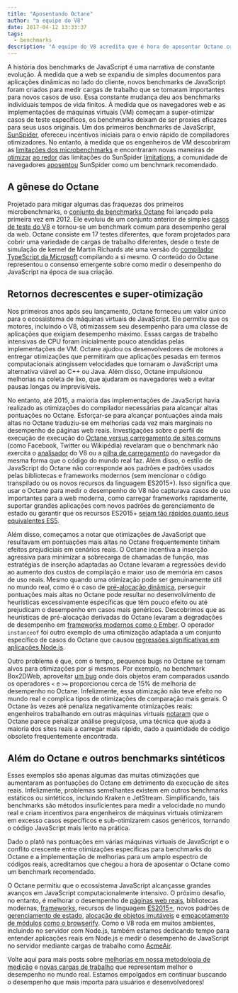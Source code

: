 ```yaml
---
title: "Aposentando Octane"
author: "a equipe do V8"
date: 2017-04-12 13:33:37
tags:
  - benchmarks
description: "A equipe do V8 acredita que é hora de aposentar Octane como um benchmark recomendado."
---
```

A história dos benchmarks de JavaScript é uma narrativa de constante evolução. À medida que a web se expandiu de simples documentos para aplicações dinâmicas no lado do cliente, novos benchmarks de JavaScript foram criados para medir cargas de trabalho que se tornaram importantes para novos casos de uso. Essa constante mudança deu aos benchmarks individuais tempos de vida finitos. À medida que os navegadores web e as implementações de máquinas virtuais (VM) começam a super-otimizar casos de teste específicos, os benchmarks deixam de ser proxies eficazes para seus usos originais. Um dos primeiros benchmarks de JavaScript, [SunSpider](https://webkit.org/perf/sunspider/sunspider.html), ofereceu incentivos iniciais para o envio rápido de compiladores otimizadores. No entanto, à medida que os engenheiros de VM descobriram as [limitações dos microbenchmarks](https://blog.mozilla.org/nnethercote/2014/06/16/a-browser-benchmarking-manifesto/) e encontraram novas maneiras de [otimizar](https://benediktmeurer.de/2016/12/16/the-truth-about-traditional-javascript-benchmarks/#the-notorious-sunspider-examples) [ao redor](https://bugzilla.mozilla.org/show_bug.cgi?id=787601) das limitações do SunSpider [limitations](https://bugs.webkit.org/show_bug.cgi?id=63864), a comunidade de navegadores [aposentou](https://trac.webkit.org/changeset/187526/webkit) SunSpider como um benchmark recomendado.

<!--truncate-->
## A gênese do Octane

Projetado para mitigar algumas das fraquezas dos primeiros microbenchmarks, o [conjunto de benchmarks Octane](https://developers.google.com/octane/) foi lançado pela primeira vez em 2012. Ele evoluiu de um conjunto anterior de simples [casos de teste do V8](http://www.netchain.com/Tools/v8/) e tornou-se um benchmark comum para desempenho geral da web. Octane consiste em 17 testes diferentes, que foram projetados para cobrir uma variedade de cargas de trabalho diferentes, desde o teste de simulação de kernel de Martin Richards até uma versão do [compilador TypeScript da Microsoft](http://www.typescriptlang.org/) compilando a si mesmo. O conteúdo do Octane representou o consenso emergente sobre como medir o desempenho do JavaScript na época de sua criação.

## Retornos decrescentes e super-otimização

Nos primeiros anos após seu lançamento, Octane forneceu um valor único para o ecossistema de máquinas virtuais de JavaScript. Ele permitiu que os motores, incluindo o V8, otimizassem seu desempenho para uma classe de aplicações que exigiam desempenho máximo. Essas cargas de trabalho intensivas de CPU foram inicialmente pouco atendidas pelas implementações de VM. Octane ajudou os desenvolvedores de motores a entregar otimizações que permitiram que aplicações pesadas em termos computacionais atingissem velocidades que tornaram o JavaScript uma alternativa viável ao C++ ou Java. Além disso, Octane impulsionou melhorias na coleta de lixo, que ajudaram os navegadores web a evitar pausas longas ou imprevisíveis.

No entanto, até 2015, a maioria das implementações de JavaScript havia realizado as otimizações do compilador necessárias para alcançar altas pontuações no Octane. Esforçar-se para alcançar pontuações ainda mais altas no Octane traduziu-se em melhorias cada vez mais marginais no desempenho de páginas web reais. Investigações sobre o perfil de execução de execução do [Octane versus carregamento de sites comuns](/blog/real-world-performance) (como Facebook, Twitter ou Wikipédia) revelaram que o benchmark não exercita o [analisador](https://medium.com/dev-channel/javascript-start-up-performance-69200f43b201#.7v8b4jylg) do V8 ou a [pilha de carregamento](https://medium.com/reloading/toward-sustainable-loading-4760957ee46f#.muk9kzxmb) do navegador da mesma forma que o código do mundo real faz. Além disso, o estilo de JavaScript do Octane não corresponde aos padrões e padrões usados pelas bibliotecas e frameworks modernos (sem mencionar o código transpilado ou os novos recursos da linguagem ES2015+). Isso significa que usar o Octane para medir o desempenho do V8 não capturava casos de uso importantes para a web moderna, como carregar frameworks rapidamente, suportar grandes aplicações com novos padrões de gerenciamento de estado ou garantir que os recursos ES2015+ [sejam tão rápidos quanto seus equivalentes ES5](/blog/high-performance-es2015).

Além disso, começamos a notar que otimizações de JavaScript que resultavam em pontuações mais altas no Octane frequentemente tinham efeitos prejudiciais em cenários reais. O Octane incentiva a inserção agressiva para minimizar a sobrecarga de chamadas de função, mas estratégias de inserção adaptadas ao Octane levaram a regressões devido ao aumento dos custos de compilação e maior uso de memória em casos de uso reais. Mesmo quando uma otimização pode ser genuinamente útil no mundo real, como é o caso de [pré-alocação dinâmica](http://dl.acm.org/citation.cfm?id=2754181), perseguir pontuações mais altas no Octane pode resultar no desenvolvimento de heurísticas excessivamente específicas que têm pouco efeito ou até prejudicam o desempenho em casos mais genéricos. Descobrimos que as heurísticas de pré-alocação derivadas do Octane levaram a degradações de desempenho em [frameworks modernos como o Ember](https://bugs.chromium.org/p/v8/issues/detail?id=3665). O operador `instanceof` foi outro exemplo de uma otimização adaptada a um conjunto específico de casos do Octane que causou [regressões significativas em aplicações Node.js](https://github.com/nodejs/node/issues/9634).

Outro problema é que, com o tempo, pequenos bugs no Octane se tornam alvos para otimizações por si mesmos. Por exemplo, no benchmark Box2DWeb, aproveitar [um bug](http://crrev.com/1355113002) onde dois objetos eram comparados usando os operadores `<` e `>=` proporcionou cerca de 15% de melhoria de desempenho no Octane. Infelizmente, essa otimização não teve efeito no mundo real e complica tipos de otimizações de comparação mais gerais. O Octane às vezes até penaliza negativamente otimizações reais: engenheiros trabalhando em outras máquinas virtuais [notaram](https://bugzilla.mozilla.org/show_bug.cgi?id=1162272) que o Octane parece penalizar análise preguiçosa, uma técnica que ajuda a maioria dos sites reais a carregar mais rápido, dado a quantidade de código obsoleto frequentemente encontrada.

## Além do Octane e outros benchmarks sintéticos

Esses exemplos são apenas algumas das muitas otimizações que aumentaram as pontuações do Octane em detrimento da execução de sites reais. Infelizmente, problemas semelhantes existem em outros benchmarks estáticos ou sintéticos, incluindo Kraken e JetStream. Simplificando, tais benchmarks são métodos insuficientes para medir a velocidade no mundo real e criam incentivos para engenheiros de máquinas virtuais otimizarem em excesso casos específicos e sub-otimizarem casos genéricos, tornando o código JavaScript mais lento na prática.

Dado o platô nas pontuações em várias máquinas virtuais de JavaScript e o conflito crescente entre otimizações específicas para benchmarks do Octane e a implementação de melhorias para um amplo espectro de códigos reais, acreditamos que chegou a hora de aposentar o Octane como um benchmark recomendado.

O Octane permitiu que o ecossistema JavaScript alcançasse grandes avanços em JavaScript computacionalmente intensivo. O próximo desafio, no entanto, é melhorar o desempenho de [páginas web reais](/blog/real-world-performance), bibliotecas modernas, [frameworks](http://stateofjs.com/2016/frontend/), recursos de linguagem [ES2015+](/blog/high-performance-es2015), novos padrões de [gerenciamento de estado](http://redux.js.org/), [alocação de objetos imutáveis](https://facebook.github.io/immutable-js/) e [empacotamento de módulos](https://webpack.github.io/) [como o browserify](http://browserify.org/). Como o V8 roda em muitos ambientes, incluindo no servidor com Node.js, também estamos dedicando tempo para entender aplicações reais em Node.js e medir o desempenho de JavaScript no servidor mediante cargas de trabalho como [AcmeAir](https://github.com/acmeair/acmeair-nodejs).

Volte aqui para mais posts sobre [melhorias em nossa metodologia de medição](/blog/real-world-performance) e [novas cargas de trabalho](/blog/optimizing-v8-memory) que representam melhor o desempenho no mundo real. Estamos empolgados em continuar buscando o desempenho que mais importa para usuários e desenvolvedores!
